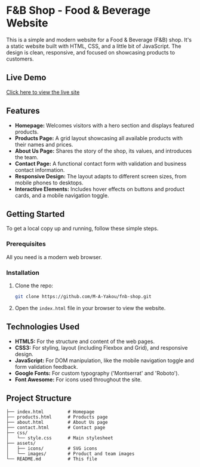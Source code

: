 # F&B Shop - Food & Beverage Website

This is a simple and modern website for a Food & Beverage (F&B) shop. It's a static website built with HTML, CSS, and a little bit of JavaScript. The design is clean, responsive, and focused on showcasing products to customers.

## Live Demo

[Click here to view the live site](https://m-a-yakout.github.io/Shop_Cart_Food-Drink/index.html)

## Features

- **Homepage:** Welcomes visitors with a hero section and displays featured products.
- **Products Page:** A grid layout showcasing all available products with their names and prices.
- **About Us Page:** Shares the story of the shop, its values, and introduces the team.
- **Contact Page:** A functional contact form with validation and business contact information.
- **Responsive Design:** The layout adapts to different screen sizes, from mobile phones to desktops.
- **Interactive Elements:** Includes hover effects on buttons and product cards, and a mobile navigation toggle.

## Getting Started

To get a local copy up and running, follow these simple steps.

### Prerequisites

All you need is a modern web browser.

### Installation

1. Clone the repo:
   ```sh
   git clone https://github.com/M-A-Yakou/fnb-shop.git
   ```
2. Open the `index.html` file in your browser to view the website.

## Technologies Used

*   **HTML5:** For the structure and content of the web pages.
*   **CSS3:** For styling, layout (including Flexbox and Grid), and responsive design.
*   **JavaScript:** For DOM manipulation, like the mobile navigation toggle and form validation feedback.
*   **Google Fonts:** For custom typography ('Montserrat' and 'Roboto').
*   **Font Awesome:** For icons used throughout the site.

## Project Structure

```
├── index.html         # Homepage
├── products.html      # Products page
├── about.html         # About Us page
├── contact.html       # Contact page
├── css/
│   └── style.css      # Main stylesheet
├── assets/
│   ├── icons/         # SVG icons
│   └── images/        # Product and team images
└── README.md          # This file
```
